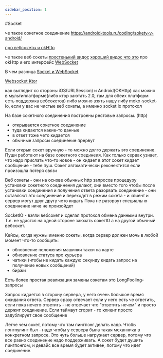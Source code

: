 ```yaml
---
sidebar_position: 1
---
```


#Socket

че такое сокетное соединение
https://android-tools.ru/coding/sokety-v-android/

[про вебсокеты и okHttp](https://www.youtube.com/watch?v=tF0-p4FDepk)

че такое веб сокеты
[простенький видос](https://www.youtube.com/watch?v=SxMvxIHBahU)
[хороший видос что это](https://www.youtube.com/watch?v=bTxax4k-b8o) про okHttp и его интерфейс
[WebSocket](https://kotlinlang.org/api/latest/jvm/stdlib/org.w3c.dom/-web-socket/)

В чем разница
[Socket и WebSocket](https://ru.stackoverflow.com/questions/507746/%D0%92-%D1%87%D0%B5%D0%BC-%D1%80%D0%B0%D0%B7%D0%BD%D0%B8%D1%86%D0%B0-%D0%BC%D0%B5%D0%B6%D0%B4%D1%83-socket%D0%BE%D0%BC-%D0%B8-websocket%D0%BE%D0%BC)

[Websocket Ktor](https://ktor.io/docs/creating-web-socket-chat.html#source_code)



как выглядит со стороны iOS(URLSession) и Android(OKHttp)
как можно в мультиплатформе(либо ктор заютать 2.0, там для обеих платформ есть поддержка вебсокетов) либо можно взять нашу либу moko-soсket-io, если у вас не чистые веб сокеты, а именно socket io протокол


На базе сокетного соединения построены рестовые запросы. (http) 
- открывается сокетное соедниение
- туда кидаются какие-то данные 
- в ответ тоже чето кидается 
- обычные запросы соединение прервут

Если открыл сокет вручную - то можно долго держать это соединение. Пуши работают на базе сокетного соединеия. Как только сервак узнает, что надо прислать что-то новое - он кидает в этот сокет кидает сообщение - тебе пуш.
Сокет автоматически реконектится если произошла потеря связи

Веб сокеты - они на основе обычных http запросов процедуру установки сокетного соединения делают, они вместо того чтобы после установки соединения и получения ответа разорвать соединение - они оставляют это соединение и переходят в режим сокета - и клиент и сервер могут друг другу чето кидать 
Пока не разорвут специально соединение ниче не произойдет

SocketIO - взяли вебсокет и сделал протокол обмена данными внутри. Т.е. не удастся на одной стороне заюзать сокетIO а на другой обычный вебсокет. 

Кейсы, когда нужны именно сокеты, когда сервер должен мочь в любой момент что-то сообщить:
- обновление положения машинки такси на карте
- обновление статуса про курьера
- чатики (чтобы не кидать каждую секунду кидать запрос на получение новых сообщений)
- биржи

Есть более простая реализация замены сокетам это LongPooling-запросы

Запрос кидается в сторону сервера, у него очень большое время ожидания ответа. Сервер сразу отвечает если у него есть че ответить, если пока нечего ответить - не отвечает что "ответить нечем" и просто держит соединение. Если таймаут сгорит - то клиент просто задублирует свое сообщение

Легче чем сокет, потому что там пингпонг делать надо. Чтобы лонгпулинг был - надо чтобы у сервера была такая механника в конкретном запросе.
Это чуть больше нагружает сервер, потому что все равно соединение надо поддерживать. А сокет будет душить пингпонгом, и девайс все время будет активен, потому что идет соединение. 

